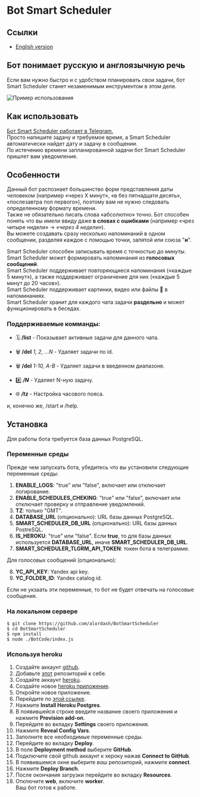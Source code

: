 # Bot Smart Scheduler

## Ссылки

- [English version](README-EN.md)

## Бот понимает русскую и англоязычную речь

Если вам нужно быстро и с удобством планировать свои задачи, бот Smart Scheduler станет незаменимым инструментом в этом деле.

![Пример использования](https://habrastorage.org/webt/zi/ew/z0/ziewz0o0lk1ytxwd5k0bynkipka.png)

## Как использовать

[Бот Smart Scheduler работает в Telegram.](https://t.me/SmartScheduler_bot)  
Просто напишите задачу и требуемое время, а Smart Scheduler автоматически найдет дату и задачу в сообщении.  
По истечению времени запланированной задачи бот Smart Scheduler пришлет вам уведомление.  

## Особенности

Данный бот распознает большинство форм представления даты человеком (например «через X минут», «в без пятнадцати десять», «послезавтра пол первого»), поэтому вам не нужно следовать определенному формату времени.  
Также не обязательно писать слова «абсолютно» точно. Бот способен понять что вы имели ввиду даже **в словах с ошибками** (например «чрез читыре нидели» -> *«через 4 недели»*).  
Вы можете создавать сразу несколько напоминаний в одном сообщении, разделяя каждое с помощью точки, запятой или союза "**и**".  

Smart Scheduler способен записывать время с точностью *до минуты*.  
Smart Scheduler может формировать напоминания из **голосовых сообщений**.  
Smart Scheduler поддерживает повторяющиеся напоминания («каждые 5 минут»), а также поддерживает ограничение для них («каждые 5 минут до 20 часов»).  
Smart Scheduler поддерживает картинки, видео или файлы 💾 в напоминаниях.  
Smart Scheduler хранит для каждого чата задачи **раздельно** и может функционировать в беседах.  

### Поддерживаемые комманды:

- 🗓 **/list** - Показывает активные задачи для данного чата.

- 🗑 **/del** _1, 2, ...N_ - Удаляет задачи по id.

- 🗑 **/del** _1-10, A-B_ - Удаляет задачи в введенном диапазоне.

- #️⃣ **_/N_** - Удаляет N-ную задачу.

- 🌐 **_/tz_** - Настройка часового пояса.

и, конечно же, /start и /help.

## Установка

Для работы бота требуется база данных PostgreSQL.  

### Переменные среды

Прежде чем запускать бота, убедитесь что вы установили следующие переменные среды:  
1. **ENABLE_LOGS**: "true" или "false", включает или отключает логирование.  
2. **ENABLE_SCHEDULES_CHEKING**: "true" или "false", включает или отключает проверку и отправление уведомлений.  
3. **TZ**: только "GMT".  
4. **DATABASE_URL** (опционально): URL базы данных PostgreSQL.  
5. **SMART_SCHEDULER_DB_URL** (опционально): URL базы данных PostreSQL.  
6. **IS_HEROKU**: "true" или "false". Если **true**, то для базы данных используется **DATABASE_URL**, иначе **SMART_SCHEDULER_DB_URL**.  
7. **SMART_SCHEDULER_TLGRM_API_TOKEN**: токен бота в телеграмме.  
  
Для голосовых сообщений (опционально):  

8. **YC_API_KEY**: Yandex api key.  
9. **YC_FOLDER_ID**: Yandex catalog id.  

Если не укзаать эти переменные, то бот не будет отвечать на голосовые сообщения.  

### На локальном сервере

```
$ git clone https://github.com/alordash/BotSmartScheduler
$ cd BotSmartScheduler
$ npm install
$ node ./BotCode/index.js
```

### Используя heroku

1. Создайте аккаунт [github](https://github.com/join).  
2. Добавьте [этот](https://github.com/alordash/BotSmartScheduler) репозиторий к себе.  
3. Создайте аккаунт [heroku](https://signup.heroku.com/).  
4. Создайте новое [heroku приложение](https://dashboard.heroku.com/new-app).  
5. Откройте новое приложение.  
6. Перейдите по [этой ссылке](https://elements.heroku.com/addons/heroku-postgresql).  
7. Нажмите **Install Heroku Postgres**.  
8. В появившейся строке введите название своего приложения и нажмите **Provision add-on**.  
9. Перейдите во вкладку **Settings** своего приложения.  
10. Нажмите **Reveal Config Vars**.  
11. Заполните все необходимые переменные среды.  
12. Перейдите во вкладку **Deploy**.  
13. В поле **Deployment method** выберите **GitHub**.  
14. Подключите свой github аккаунт к хероку нажав **Connect to GitHub**.  
15. В появившемся окне выберите *ваш* репозиторий, нажмите **connect**.  
16. Нажмите **Deploy Branch**.  
17. После окончания загрузки перейдите во вкладку **Resources**.  
18. Отключите **web**, включите **worker**.  
Ваш бот готов к работе.
